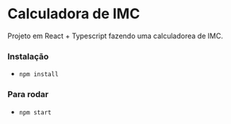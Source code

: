 # Calculadora de IMC

Projeto em React + Typescript fazendo uma calculadorea de IMC.

### Instalação
- `npm install`

### Para rodar
- `npm start`
